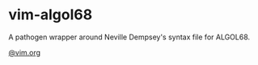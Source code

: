 vim-algol68
===========

A pathogen wrapper around Neville Dempsey's syntax file for ALGOL68.

[@vim.org](http://www.vim.org/scripts/script.php?script_id=1927)
